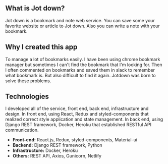 ## What is Jot down?

Jot down is a bookmark and note web service. You can save some your favorite website or article to Jot down. Also you can write a note with your bookmark.

## Why I created this app

To manage a lot of bookmarks easily. I have been using chrome bookmark manager but sometimes I can't find the bookmark that I'm looking for. Then I often commented on bookmarks and saved them in slack to remember what bookmark is. But also difficult to find it again. Jotdown was born to solve these problems.

## Technologies

I developed all of the service, front end, back end, infrastructure and design. In front end, using React, Redux and styled-components that realized correct style application and state management. In back end, using Django REST framework, Docker, Heroku that established RESTful API communication.

- **Front-end:** React.js, Redux, styled-components, Material-ui
- **Backend:** Django REST framework, Python
- **Infrastructure:** Docker, Heroku
- **Others:** REST API, Axios, Gunicorn, Netlify
